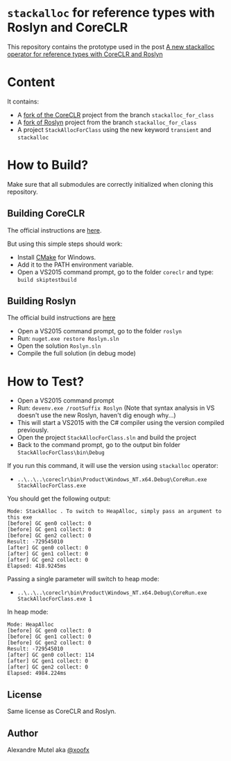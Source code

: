 # `stackalloc` for reference types with Roslyn and CoreCLR

This repository contains the prototype used in the post [A new stackalloc operator for reference types with CoreCLR and Roslyn](http://xoofx.com/blog/2015/10/08/stackalloc-for-class-with-roslyn-and-coreclr/)

# Content

It contains:
- A [fork of the CoreCLR](https://github.com/xoofx/coreclr/tree/stackalloc_for_class) project from the branch `stackalloc_for_class` 
- A [fork of Roslyn](https://github.com/xoofx/roslyn/tree/stackalloc_for_class) project from the branch `stackalloc_for_class`
- A project `StackAllocForClass` using the new keyword `transient` and `stackalloc` 

# How to Build?

Make sure that all submodules are correctly initialized when cloning this repository.

## Building CoreCLR

The official instructions are [here](https://github.com/dotnet/coreclr/blob/master/Documentation/building/windows-instructions.md). 

But using this simple steps should work: 

- Install [CMake](http://www.cmake.org/download) for Windows.
- Add it to the PATH environment variable.
- Open a VS2015 command prompt, go to the folder `coreclr` and type: `build skiptestbuild`

## Building Roslyn

The official build instructions are [here](https://github.com/dotnet/roslyn/wiki/Building%20Testing%20and%20Debugging)

- Open a VS2015 command prompt, go to the folder `roslyn`
- Run: `nuget.exe restore Roslyn.sln`
- Open the solution `Roslyn.sln`
- Compile the full solution (in debug mode)

# How to Test?

- Open a VS2015 command prompt
- Run: `devenv.exe /rootSuffix Roslyn` (Note that syntax analysis in VS doesn't use the new Roslyn, haven't dig enough why...)
- This will start a VS2015 with the C# compiler using the version compiled previously.
- Open the project `StackAllocForClass.sln` and build the project
- Back to the command prompt, go to the output bin folder `StackAllocForClass\bin\Debug`

If you run this command, it will use the version using `stackalloc` operator:

- `..\..\..\coreclr\bin\Product\Windows_NT.x64.Debug\CoreRun.exe StackAllocForClass.exe`

You should get the following output:

``` 
Mode: StackAlloc . To switch to HeapAlloc, simply pass an argument to this exe
[before] GC gen0 collect: 0
[before] GC gen1 collect: 0
[before] GC gen2 collect: 0
Result: -729545010
[after] GC gen0 collect: 0
[after] GC gen1 collect: 0
[after] GC gen2 collect: 0
Elapsed: 418.9245ms
```

Passing a single parameter will switch to heap mode:

- `..\..\..\coreclr\bin\Product\Windows_NT.x64.Debug\CoreRun.exe StackAllocForClass.exe 1`

In heap mode:

```
Mode: HeapAlloc
[before] GC gen0 collect: 0
[before] GC gen1 collect: 0
[before] GC gen2 collect: 0
Result: -729545010
[after] GC gen0 collect: 114
[after] GC gen1 collect: 0
[after] GC gen2 collect: 0
Elapsed: 4984.224ms
```

## License
Same license as CoreCLR and Roslyn.

## Author

Alexandre Mutel aka [@xoofx](http://xoofx.com)